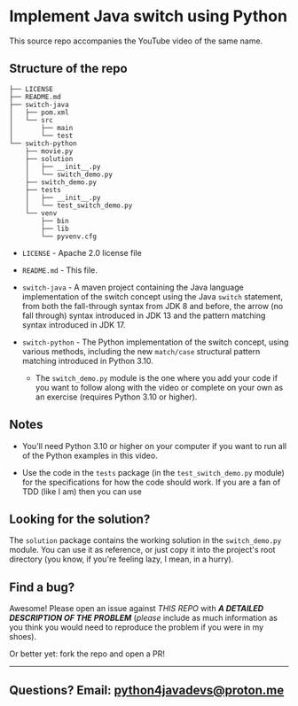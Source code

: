 # Implement Java switch using Python

This source repo accompanies the YouTube video of the same name.

Structure of the repo
----

```
├── LICENSE
├── README.md
├── switch-java
│   ├── pom.xml
│   └── src
│       ├── main
│       └── test
└── switch-python
    ├── movie.py
    ├── solution
    │   ├── __init__.py
    │   └── switch_demo.py
    ├── switch_demo.py
    ├── tests
    │   ├── __init__.py
    │   └── test_switch_demo.py
    └── venv
        ├── bin
        ├── lib
        └── pyvenv.cfg
```

* `LICENSE` - Apache 2.0 license file

* `README.md` - This file.

* `switch-java` - A maven project containing the Java language implementation of the switch concept using the Java `switch` statement, from both the fall-through syntax from JDK 8 and before, the arrow (no fall through) syntax introduced in JDK 13 and the pattern matching syntax introduced in JDK 17.

* `switch-python` - The Python implementation of the switch concept, using various methods, including the new `match/case` structural pattern matching introduced in Python 3.10. 

    * The `switch_demo.py` module is the one where you add your code if you want to follow along with the video
    or complete on your own as an exercise (requires Python 3.10 or higher).


Notes
----

* You'll need Python 3.10 or higher on your computer if you want to run all of the Python examples in this video.

* Use the code in the `tests` package (in the `test_switch_demo.py` module) for the specifications for how the code should work. If you are a fan of TDD (like I am)
then you can use 


Looking for the solution?
----
The `solution` package contains the working solution in the `switch_demo.py` module.
You can use it as reference, or just copy it into the project's root directory (you know, if you're feeling lazy, I mean, in a hurry).


Find a bug?
----
Awesome! Please open an issue against *THIS REPO* with ***A DETAILED DESCRIPTION OF THE PROBLEM*** (*please* include
as much information as you think you would need to reproduce the problem if you were in my shoes).

Or better yet: fork the repo and open a PR!

----

Questions? Email: python4javadevs@proton.me
----